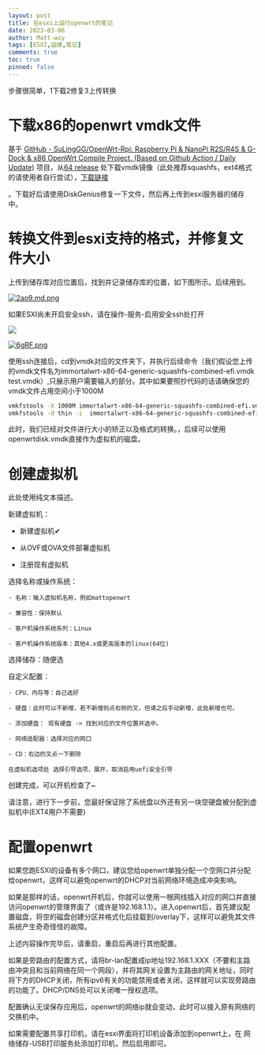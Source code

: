 ```yaml
---
layout: post
title: 在esxi上运行openwrt的笔记
date: 2023-03-06
author: Matt-wzy
tags: [ESXI,运维,笔记]
comments: true
toc: true
pinned: false
---
```


步骤很简单，1下载2修复3上传转换

<!-- more -->

# 下载x86的openwrt vmdk文件

基于 [GitHub - SuLingGG/OpenWrt-Rpi: Raspberry Pi &amp; NanoPi R2S/R4S &amp; G-Dock &amp; x86 OpenWrt Compile Project. (Based on Github Action / Daily Update)](https://github.com/SuLingGG/OpenWrt-Rpi) 项目，从[64 release](https://openwrt.cc/releases/targets/x86/64/) 处下载vmdk镜像（此处推荐squashfs，ext4格式的请使用者自行尝试），[下载链接](https://openwrt.cc/releases/targets/x86/64/immortalwrt-x86-64-generic-squashfs-combined-efi.vmdk)

。下载好后请使用DiskGenius修复一下文件，然后再上传到esxi服务器的储存中。

# 转换文件到esxi支持的格式，并修复文件大小

上传到储存库对应位置后，找到并记录储存库的位置，如下图所示。后续用到。

[![2ao9.md.png](https://cdn-p.freejishu.com/img/2023/03/06/2ao9.md.png)](https://img.freejishu.com/image/2ao9)

如果ESXI尚未开启安全ssh，请在操作-服务-启用安全ssh处打开

![](C:\Users\wwwa_\AppData\Roaming\marktext\images\2023-03-06-20-41-11-image.png)

[![6gRF.png](https://cdn-p.freejishu.com/img/2023/03/06/6gRF.png)](https://img.freejishu.com/image/6gRF)

使用ssh连接后，cd到vmdk对应的文件夹下，并执行后续命令（我们假设您上传的vmdk文件名为immortalwrt-x86-64-generic-squashfs-combined-efi.vmdk test.vmdk）,只展示用户需要输入的部分。其中如果要照抄代码的话请确保您的vmdk文件占用空间小于1000M

```bash
vmkfstools -X 1000M immortalwrt-x86-64-generic-squashfs-combined-efi.vmdk
vmkfstools -d thin -i  immortalwrt-x86-64-generic-squashfs-combined-efi.vmdk openwrtdisk.vmdk

```

此时，我们已经对文件进行大小的矫正以及格式的转换。，后续可以使用openwrtdisk.vmdk直接作为虚拟机的磁盘。

# 创建虚拟机

此处使用纯文本描述。

新建虚拟机： 
- 新建虚拟机✔

- 从OVF或OVA文件部署虚拟机

- 注册现有虚拟机

选择名称或操作系统：

    - 名称：输入虚拟机名称，例如mattopenwrt

    - 兼容性：保持默认

    - 客户机操作系统系列：Linux

    - 客户机操作系统版本：其他4.x或更高版本的linux(64位)

选择储存：随便选

自定义配置：

    - CPU、内存等：自己选好

    - 硬盘：此时可以不新增，若不新增则点右侧的叉，但请之后手动新增，此处新增也可。

    - 添加硬盘： 现有硬盘 -> 找到对应的文件位置并选中。

    - 网络适配器：选择对应的网口

    - CD：右边的叉点一下删除

    在虚拟机选项处 选择引导选项，展开，取消启用uefi安全引导

创建完成，可以开机检查了~

请注意，进行下一步前，您最好保证除了系统盘以外还有另一块空硬盘被分配到虚拟机中(EXT4用户不需要)

# 配置openwrt

如果您跑ESXI的设备有多个网口，建议您给openwrt单独分配一个空网口并分配给openwrt，这样可以避免openwrt的DHCP对当前网络环境造成冲突影响。

如果是那样的话，openwrt开机后，你就可以使用一根网线插入对应的网口并直接访问openwrt的管理界面了（或许是192.168.1.1）。进入openwrt后，首先建议配置磁盘，将空的磁盘创建分区并格式化后挂载到/overlay下，这样可以避免其文件系统产生奇奇怪怪的故障。

上述内容操作完毕后，请重启，重启后再进行其他配置。

如果是旁路由的配置方式，请将br-lan配置成ip地址192.168.1.XXX（不要和主路由冲突且和当前网络在同一个网段），并将其网关设置为主路由的网关地址，同时将下方的DHCP关闭，所有ipv6有关的功能禁用或者关闭，这样就可以实现旁路由的功能了。DHCP/DNS处可以关闭唯一授权选项。

配置确认无误保存应用后，openwrt的网络ip就会变动，此时可以接入原有网络的交换机中。

如果需要配置共享打印机，请在esxi界面将打印机设备添加到openwrt上，在 网络储存-USB打印服务处添加打印机，然后启用即可。

